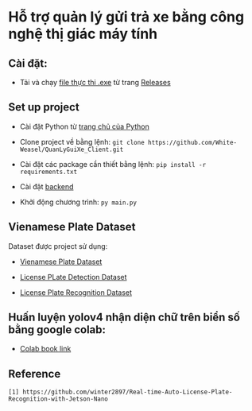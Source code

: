 # Hỗ trợ quản lý gửi trả xe bằng công nghệ thị giác máy tính

## Cài đặt:

* Tải và chạy [file thực thi .exe](https://github.com/White-Weasel/QuanLyGuiXe_Client/releases/download/v0.02-beta/Quan_Ly_Do_Xe.exe) từ trang [Releases](https://github.com/White-Weasel/QuanLyGuiXe_Client/releases)

## Set up project

- Cài đặt Python từ [trang chủ của Python](https://www.python.org/)

- Clone project về bằng lệnh:
`git clone https://github.com/White-Weasel/QuanLyGuiXe_Client.git`

- Cài đặt các package cần thiết bằng lệnh:
`pip install -r requirements.txt`
- Cài đặt [backend](https://github.com/White-Weasel/QuanLyGuiXe_Server)
- Khởi động chương trình: `py main.py`

## Vienamese Plate Dataset
Dataset được project sử dụng:

* [Vienamese Plate Dataset](https://github.com/winter2897/Real-time-Auto-License-Plate-Recognition-with-Jetson-Nano/blob/main/doc/dataset.md)

* [License PLate Detection Dataset](https://drive.google.com/file/d/1KLK-DWgT3VoQH4fcTxAt2eB3sm7DGWAf/view?usp=sharing "plate dataset")

* [License Plate Recognition Dataset](https://drive.google.com/file/d/1Mdtfn39Jt53u9Y81jhoM-7pdQT7B_dF6/view?usp=sharing "ocr dataset")
          
## Huấn luyện yolov4 nhận diện chữ trên biển số bằng google colab:

* [Colab book link](https://colab.research.google.com/drive/1eHyKucynn30R5argUfVgyRcBoe7V5B0B)

<!--
* [License Plate Recognition](./doc/plate-ocr.md)

## Trained Models

 **1. License PLate Detection:**

|Network         |FPS |num_class|Model| 
|----------------|----|---------|-----|
|SSD-Mobilenet-v1|40  |1        |[link](https://drive.google.com/file/d/1eBO1UzZkp4pa5b966Un1oBwccdtt5ID_/view?usp=sharing)|
|YoloV4          |None|1        |[link](https://drive.google.com/file/d/1eG0ccO0HvberUiesS380zQNTJM3eHn_m/view?usp=sharing)|
|YoloV4-tiny     |None|1        |[link](https://drive.google.com/file/d/1ZLno2-e7yXnJs0wo9tVXq7bvqT-9Jawm/view?usp=sharing)|
|Wpod            |10  |1        |[link](https://drive.google.com/file/d/1pUHHPu31QQittRnKIXRmhAe1j-diCv1N/view?usp=sharing)|

**2. License Plate Recognition:**

|Network         |FPS |num_class|Model| 
|----------------|----|---------|-----|
|SSD-Mobilenet-v1|40  |36       |[link](https://drive.google.com/file/d/1wTTWONFUXRBtSKA-Cq3snL21KXCB80PS/view?usp=sharing)|
|SVM             |None|36       |[link](https://drive.google.com/file/d/1rmQi7NwKAeunvmB8dF_SUi2JVEmRop4g/view?usp=sharing)|

-->
## Reference

```
[1] https://github.com/winter2897/Real-time-Auto-License-Plate-Recognition-with-Jetson-Nano
```
